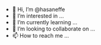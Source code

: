 - 👋 Hi, I’m @hasaneffe
- 👀 I’m interested in ...
- 🌱 I’m currently learning ...
- 💞️ I’m looking to collaborate on ...
- 📫 How to reach me ...

<!---
hasaneffe/hasaneffe is a ✨ special ✨ repository because its `README.md` (this file) appears on your GitHub profile.
You can click the Preview link to take a look at your changes.
--->
